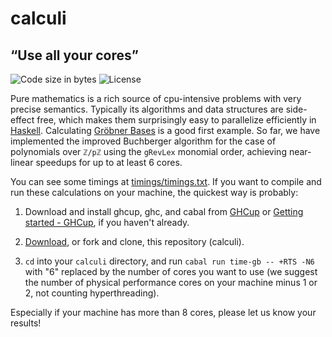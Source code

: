 # calculi

## “Use all your cores”

<!-- ![Lines of code](https://img.shields.io/tokei/lines/github/DaveBarton/calculi?label=lines%20of%20code) -->
![Code size in bytes](https://img.shields.io/github/languages/code-size/DaveBarton/calculi)
![License](https://img.shields.io/github/license/DaveBarton/calculi)
<!-- ![Hackage](https://img.shields.io/hackage/v/DaveBarton/calculi) -->

Pure mathematics is a rich source of cpu-intensive problems with very precise semantics.
Typically its algorithms and data structures are side-effect free, which makes them surprisingly
easy to parallelize efficiently in [Haskell](https://www.haskell.org/). Calculating
[Gröbner Bases](https://en.wikipedia.org/wiki/Gr%C3%B6bner_basis) is a good first example. So
far, we have implemented the improved Buchberger algorithm for the case of polynomials over
`ℤ/pℤ` using the `gRevLex` monomial order, achieving near-linear speedups for up to at least 6
cores.

You can see some timings at [timings/timings.txt](timings/timings.txt). If you want to compile
and run these calculations on your machine, the quickest way is probably:

1. Download and install ghcup, ghc, and cabal from [GHCup](https://www.haskell.org/ghcup/) or
[Getting started - GHCup](https://www.haskell.org/ghcup/install/), if you haven't already.

2. [Download](archive/refs/heads/main.zip), or fork and clone, this repository (calculi).

3. `cd` into your `calculi` directory, and run <!-- `cabal bench` or -->
`cabal run time-gb -- +RTS -N6` with "6" replaced by the number of cores you want to use (we
suggest the number of physical performance cores on your machine minus 1 or 2, not counting
hyperthreading).

Especially if your machine has more than 8 cores, please let us know your results!